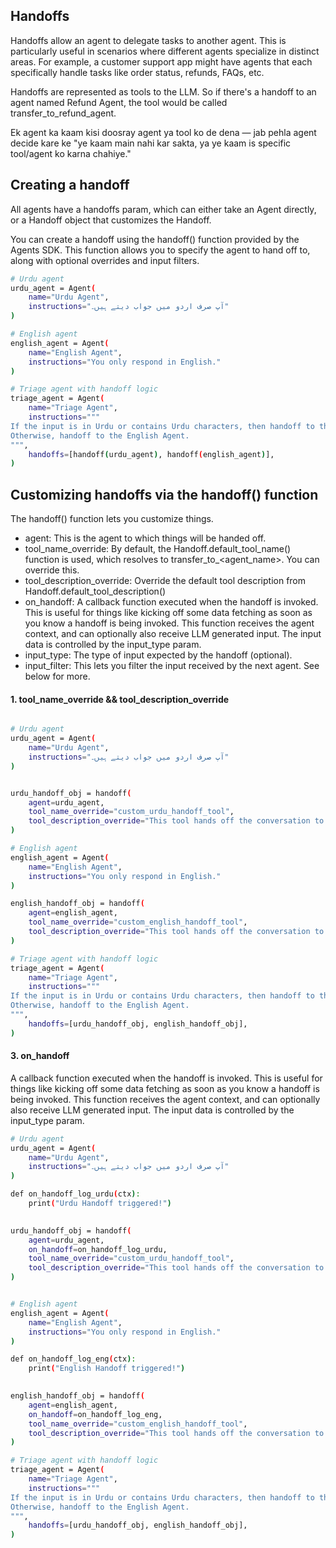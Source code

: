 

## Handoffs
Handoffs allow an agent to delegate tasks to another agent. This is particularly useful in scenarios where different agents specialize in distinct areas. For example, a customer support app might have agents that each specifically handle tasks like order status, refunds, FAQs, etc.

Handoffs are represented as tools to the LLM. So if there's a handoff to an agent named Refund Agent, the tool would be called transfer_to_refund_agent.

Ek agent ka kaam kisi doosray agent ya tool ko de dena — jab pehla agent decide kare ke
"ye kaam main nahi kar sakta, ya ye kaam is specific tool/agent ko karna chahiye."


## Creating a handoff
All agents have a handoffs param, which can either take an Agent directly, or a Handoff object that customizes the Handoff.

You can create a handoff using the handoff() function provided by the Agents SDK. This function allows you to specify the agent to hand off to, along with optional overrides and input filters.

```bash
# Urdu agent
urdu_agent = Agent(
    name="Urdu Agent",
    instructions="آپ صرف اردو میں جواب دیتے ہیں۔"
)

# English agent
english_agent = Agent(
    name="English Agent",
    instructions="You only respond in English."
)

# Triage agent with handoff logic
triage_agent = Agent(
    name="Triage Agent",
    instructions="""
If the input is in Urdu or contains Urdu characters, then handoff to the Urdu Agent.
Otherwise, handoff to the English Agent.
""",
    handoffs=[handoff(urdu_agent), handoff(english_agent)],
)
```

## Customizing handoffs via the handoff() function
The handoff() function lets you customize things.

* agent: This is the agent to which things will be handed off.
* tool_name_override: By default, the Handoff.default_tool_name() function is used, which resolves to transfer_to_<agent_name>. You can override this.
* tool_description_override: Override the default tool description from Handoff.default_tool_description()
* on_handoff: A callback function executed when the handoff is invoked. This is useful for things like kicking off some data fetching as soon as you know a handoff is being invoked. This function receives the agent context, and can optionally also receive LLM generated input. The input data is controlled by the input_type param.
* input_type: The type of input expected by the handoff (optional).
* input_filter: This lets you filter the input received by the next agent. See below for more.


#### 1. tool_name_override && tool_description_override

```bash

# Urdu agent
urdu_agent = Agent(
    name="Urdu Agent",
    instructions="آپ صرف اردو میں جواب دیتے ہیں۔"
)


urdu_handoff_obj = handoff(
    agent=urdu_agent,
    tool_name_override="custom_urdu_handoff_tool",
    tool_description_override="This tool hands off the conversation to the Urdu Agent." 
)

# English agent
english_agent = Agent(
    name="English Agent",
    instructions="You only respond in English."
)

english_handoff_obj = handoff(
    agent=english_agent,
    tool_name_override="custom_english_handoff_tool",
    tool_description_override="This tool hands off the conversation to the English Agent." 
)

# Triage agent with handoff logic
triage_agent = Agent(
    name="Triage Agent",
    instructions="""
If the input is in Urdu or contains Urdu characters, then handoff to the Urdu Agent.
Otherwise, handoff to the English Agent.
""",
    handoffs=[urdu_handoff_obj, english_handoff_obj],
)
```


#### 3. on_handoff
A callback function executed when the handoff is invoked. This is useful for things like kicking off some data fetching as soon as you know a handoff is being invoked. This function receives the agent context, and can optionally also receive LLM generated input. The input data is controlled by the input_type param.
```bash
# Urdu agent
urdu_agent = Agent(
    name="Urdu Agent",
    instructions="آپ صرف اردو میں جواب دیتے ہیں۔"
)

def on_handoff_log_urdu(ctx):
    print("Urdu Handoff triggered!")
    

urdu_handoff_obj = handoff(
    agent=urdu_agent,
    on_handoff=on_handoff_log_urdu,
    tool_name_override="custom_urdu_handoff_tool",
    tool_description_override="This tool hands off the conversation to the Urdu Agent." 
)


# English agent
english_agent = Agent(
    name="English Agent",
    instructions="You only respond in English."
)

def on_handoff_log_eng(ctx):
    print("English Handoff triggered!")
    

english_handoff_obj = handoff(
    agent=english_agent,
    on_handoff=on_handoff_log_eng,
    tool_name_override="custom_english_handoff_tool",
    tool_description_override="This tool hands off the conversation to the English Agent."
)

# Triage agent with handoff logic
triage_agent = Agent(
    name="Triage Agent",
    instructions="""
If the input is in Urdu or contains Urdu characters, then handoff to the Urdu Agent.
Otherwise, handoff to the English Agent.
""",
    handoffs=[urdu_handoff_obj, english_handoff_obj],
)
```